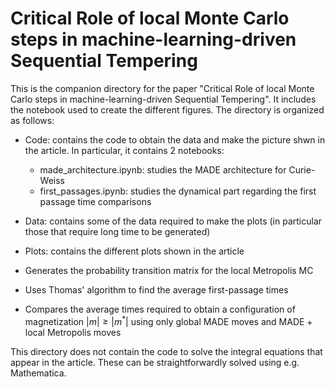 # Critical Role of local Monte Carlo steps in machine-learning-driven Sequential Tempering

This is the companion directory for the paper "Critical Role of local Monte Carlo steps in machine-learning-driven Sequential Tempering".
It includes the notebook used to create the different figures.
The directory is organized as follows:

- Code: contains the code to obtain the data and make the picture shwn in the article. In particular, it contains 2 notebooks:
  - made_architecture.ipynb: studies the MADE architecture for Curie-Weiss
  - first_passages.ipynb: studies the dynamical part regarding the first passage time comparisons
- Data: contains some of the data required to make the plots (in particular those that require long time to be generated)
- Plots: contains the different plots shown in the article

- Generates the probability transition matrix for the local Metropolis MC
- Uses Thomas' algorithm to find the average first-passage times
- Compares the average times required to obtain a configuration of magnetization $|m| \geq |m^*|$ using only global MADE moves and MADE + local Metropolis moves

This directory does not contain the code to solve the integral equations that appear in the article. These can be straightforwardly solved using e.g. Mathematica.
